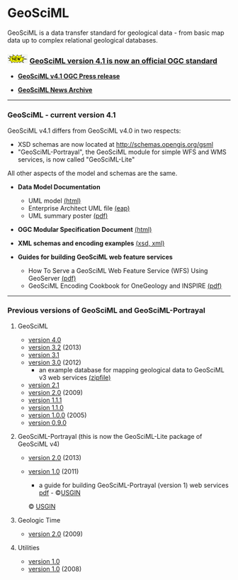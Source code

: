 # GeoSciML

GeoSciML is a data transfer standard  for geological data  - from basic  map data up to complex relational geological databases.

###  ![new](theme/img/new.gif) [GeoSciML version 4.1 is now an official OGC standard](http://www.opengeospatial.org/standards/geosciml)

* **[GeoSciML v4.1 OGC Press release](http://www.opengeospatial.org/pressroom/pressreleases/2563)**

* **[GeoSciML News Archive](../news_archive.php)**

------

### GeoSciML - current version 4.1
GeoSciML v4.1 differs from GeoSciML v4.0 in two respects:
* XSD schemas are now located at http://schemas.opengis.org/gsml
* "GeoSciML-Portrayal", the GeoSciML module for simple WFS and WMS services, is now called "GeoSciML-Lite"

All other aspects of the model and schemas are the same.

* **Data Model Documentation**
    * UML model [(html)](http://geosciml.org/doc/geosciml/4.1/documentation/html/)
    * Enterprise Architect UML file [(eap)](http://geosciml.org/doc/geosciml/4.1/documentation/uml)
    * UML summary poster [(pdf)](https://portal.opengeospatial.org/files/?artifact_id=72895)


*  **OGC Modular Specification Document**  [(html)](http://www.geosciml.org/doc/geosciml/4.1/documentation/html/)

* **XML schemas and encoding examples** [(xsd, xml)](http://schemas.opengis.net/gsml/4.1/)

* **Guides for building GeoSciML web feature services**
    * How To Serve a GeoSciML Web Feature Service (WFS) Using GeoServer  [(pdf)](http://www.onegeology.org/docs/technical/OneGeologyWFSCookbook_v1.2.pdf)
    * GeoSciML Encoding Cookbook for OneGeology and INSPIRE [(pdf)](http://www.onegeology.org/docs/technical/GeoSciML_Cookbook_1.2.1.pdf)

--- 

### Previous versions of  GeoSciML and GeoSciML-Portrayal
1. GeoSciML
    * [version 4.0](http://geosciml.org/doc/geosciml/4.0/documentation/)
    * [version 3.2](http://geosciml.org/doc/geosciml/3.2/documentation/) (2013)
    * [version 3.1](http://geosciml.org/doc/geosciml/3.1/documentation/)
    * [version 3.0](http://geosciml.org/doc/geosciml/3.0/documentation/) (2012)
      * an example database for mapping geological data to GeoSciML v3 web services [(zipfile)](../reference_database/reference_database_2013-11-07.zip)
    * [version 2.1](http://geosciml.org/doc/geosciml/2.1/)
    * [version 2.0](http://geosciml.org/doc/geosciml/2.0/) (2009)
    * [version 1.1.1](http://geosciml.org/doc/geosciml/1.1.1/)
    * [version 1.1.0](http://geosciml.org/doc/geosciml/1.1.0/)
    * [version 1.0.0](http://geosciml.org/doc/geosciml/1.0.0/) (2005)
    * [version 0.9.0](http://geosciml.org/doc/geosciml/0.9.0/)


2. GeoSciML-Portrayal (this is now the GeoSciML-Lite package of GeoSciML v4)
    * [version 2.0](http://geosciml.org/doc/geosciml-portrayal/2.0.1/) (2013)
    * [version 1.0](http://geosciml.org/doc/geosciml-portrayal/1.0/) (2011)
      *  a guide for building GeoSciML-Portrayal (version 1) web services [pdf](http://repository.usgin.org/sites/default/files/dlio/files/2012/u11/geosciml-portrayalcookbook0.7.pdf) - &copy;[USGIN](http://usgin.org/USGIN)
	  
	  &copy; <a href="http://usgin.org/">USGIN</a>

3. Geologic Time
    * [version 2.0](http://schemas.geosciml.org/geotime/2.0/) (2009)

4. Utilities
    * [version 1.0](http://schemas.geosciml.org/cgiutilities/3.0/)
    * [version 1.0](http://schemas.geosciml.org/cgiutilities/1.0/) (2008)
